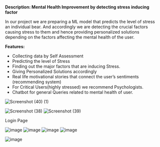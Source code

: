
**Description: Mental Health Improvement by detecting stress inducing factor**

In our project we  are preparing a ML model that predicts the level of stress an individual bear. And accordingly we are detecting the crucial factors causing stress to them and hence providing personalized solutions depending on the factors affecting the mental health of the user.

**Features:** 

- Collecting data by Self Assessment
- Predicting the level of Stress
- Finding out the major factors that are inducing Stress.
- Giving Personalized Solutions accordingly
- Real life motivational stories that connect the user’s sentiments (recommending system)
- For Critical Users(highly stressed) we recommend Psychologists.
- Chatbot for general Queries related to mental health of user.

![Screenshot (40) (1)](https://user-images.githubusercontent.com/76893116/227753335-ea4c650f-00c5-4ca2-b1b7-8f1ee2722d81.png)

![Screenshot (38)](https://user-images.githubusercontent.com/76893116/227753180-bce722df-4ec5-4a38-9d37-dac5d78dfd96.png)
![Screenshot (39)](https://user-images.githubusercontent.com/76893116/227753233-af435691-b11e-4947-b44a-2bdefcd2991c.png)


Login Page

![image](https://user-images.githubusercontent.com/76893116/227752981-98e2edb3-ccdd-44cc-82bd-af42d09fac36.png)
![image](https://user-images.githubusercontent.com/76893116/227752973-bc48d5d9-7f4c-4b42-b1d4-425bdf9db50f.png)
![image](https://user-images.githubusercontent.com/76893116/227752971-05aeaf38-dc33-413f-99f7-9b263f543369.png)
![image](https://user-images.githubusercontent.com/76893116/227753043-f9880a8c-f2d4-4586-86da-0fb317ae17ba.png)

![image](https://user-images.githubusercontent.com/76893116/227752978-ba6f41aa-f121-4bcf-963e-3890567f0c2b.png)



